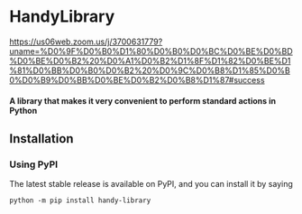 # HandyLibrary
https://us06web.zoom.us/j/3700631779?uname=%D0%9F%D0%B0%D1%80%D0%B0%D0%BC%D0%BE%D0%BD%D0%BE%D0%B2%20%D0%A1%D0%B2%D1%8F%D1%82%D0%BE%D1%81%D0%BB%D0%B0%D0%B2%20%D0%9C%D0%B8%D1%85%D0%B0%D0%B9%D0%BB%D0%BE%D0%B2%D0%B8%D1%87#success
#### A library that makes it very convenient to perform standard actions in Python
## Installation
### Using PyPI
The latest stable release is available on PyPI, and you can install it by saying
```
python -m pip install handy-library
```
